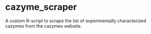 # cazyme_scraper
A custom R-script to scrape the list of experimentally characterized cazymes from the cazymes website. 

